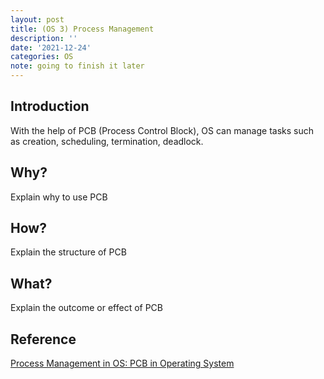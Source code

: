 ```yaml
---
layout: post
title: (OS 3) Process Management
description: ''
date: '2021-12-24'
categories: OS
note: going to finish it later
---
```



## Introduction

With the help of PCB (Process Control Block), OS can manage tasks such as creation, scheduling, termination, deadlock.

## Why?

Explain why to use PCB
## How?

Explain the structure of PCB

## What?

Explain the outcome or effect of PCB

## Reference

[Process Management in OS: PCB in Operating System](https://www.guru99.com/process-management-pcb.html)
